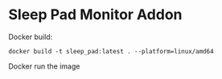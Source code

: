 # Sleep Pad Monitor Addon

Docker build:

`docker build -t sleep_pad:latest . --platform=linux/amd64 `

Docker run the image
